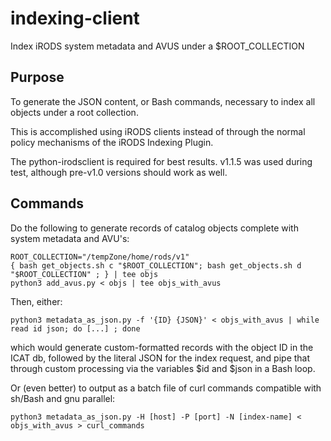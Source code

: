 # indexing-client

Index iRODS system metadata and AVUS under a $ROOT_COLLECTION

## Purpose

To generate the JSON content, or Bash commands, necessary to index all objects under a root collection.

This is accomplished using iRODS clients instead of through the normal policy mechanisms of the iRODS Indexing Plugin.

The python-irodsclient is required for best results. v1.1.5 was used during test, although pre-v1.0 versions should
work as well.

## Commands 

Do the following to generate records of catalog objects complete with system metadata and AVU's:
```
ROOT_COLLECTION="/tempZone/home/rods/v1"
{ bash get_objects.sh c "$ROOT_COLLECTION"; bash get_objects.sh d "$ROOT_COLLECTION" ; } | tee objs
python3 add_avus.py < objs | tee objs_with_avus
```

Then, either:
```
python3 metadata_as_json.py -f '{ID} {JSON}' < objs_with_avus | while read id json; do [...] ; done
```
which would generate custom-formatted records with the object ID in the ICAT db, followed by the literal JSON for the index request, 
and pipe that through custom processing via the variables $id and $json in a Bash loop.

Or (even better) to output as a batch file of curl commands compatible with sh/Bash and gnu parallel:
```
python3 metadata_as_json.py -H [host] -P [port] -N [index-name] < objs_with_avus > curl_commands
```
